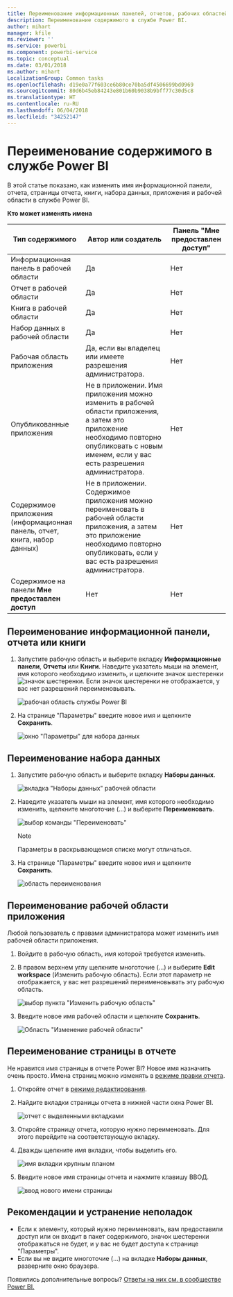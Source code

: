 ```yaml
---
title: Переименование информационных панелей, отчетов, рабочих областей, страниц отчета, наборов данных
description: Переименование содержимого в службе Power BI.
author: mihart
manager: kfile
ms.reviewer: ''
ms.service: powerbi
ms.component: powerbi-service
ms.topic: conceptual
ms.date: 03/01/2018
ms.author: mihart
LocalizationGroup: Common tasks
ms.openlocfilehash: d19e0a77f603ce6b80ce70ba5df4506699bd0969
ms.sourcegitcommit: 80d6b45eb84243e801b60b9038b9bff77c30d5c8
ms.translationtype: HT
ms.contentlocale: ru-RU
ms.lasthandoff: 06/04/2018
ms.locfileid: "34252147"
---
```

# <a name="rename-almost-anything-in-power-bi-service"></a>Переименование содержимого в службе Power BI
В этой статье показано, как изменить имя информационной панели, отчета, страницы отчета, книги, набора данных, приложения и рабочей области в службе Power BI.

**Кто может изменять имена**

| Тип содержимого | Автор или создатель | Панель "Мне предоставлен доступ" |
| --- | --- | --- |
| Информационная панель в рабочей области |Да |Нет |
| Отчет в рабочей области |Да |Нет |
| Книга в рабочей области |Да |Нет |
| Набор данных в рабочей области |Да |Нет |
| Рабочая область приложения |Да, если вы владелец или имеете разрешения администратора. |Нет |
| Опубликованные приложения |Не в приложении. Имя приложения можно изменить в рабочей области приложения, а затем это приложение необходимо повторно опубликовать с новым именем, если у вас есть разрешения администратора. |Нет |
| Содержимое приложения (информационная панель, отчет, книга, набор данных) |Не в приложении. Содержимое приложения можно переименовать в рабочей области приложения, а затем это приложение необходимо повторно опубликовать, если у вас есть разрешения администратора. |Нет |
| Содержимое на панели **Мне предоставлен доступ** |Нет |Нет |

## <a name="rename-a-dashboard-report-or-workbook"></a>Переименование информационной панели, отчета или книги
1. Запустите рабочую область и выберите вкладку **Информационные панели**, **Отчеты** или **Книги**. Наведите указатель мыши на элемент, имя которого необходимо изменить, и щелкните значок шестеренки ![значок шестеренки](media/service-rename/powerbi-cog-icon.png). Если значок шестеренки не отображается, у вас нет разрешений переименовывать.
   
   ![рабочая область службы Power BI](media/service-rename/power-bi-workspace-dashboards.png)
2. На странице "Параметры" введите новое имя и щелкните **Сохранить**.
   
   ![окно "Параметры" для набора данных](media/service-rename/power-bi-rename-dashboard2.png)

## <a name="rename-a-dataset"></a>Переименование набора данных
1. Запустите рабочую область и выберите вкладку **Наборы данных**.
   
   ![вкладка "Наборы данных" рабочей области](media/service-rename/power-bi-ellipses.png)
2. Наведите указатель мыши на элемент, имя которого необходимо изменить, щелкните многоточие (...) и выберите **Переименовать**.  
   
      ![выбор команды "Переименовать"](media/service-rename/power-bi-rename-datasets.png)
   
   > [!NOTE]
   > Параметры в раскрывающемся списке могут отличаться.
   > 
   > 
3. На странице "Параметры" введите новое имя и щелкните **Сохранить**.
   
     ![область переименования](media/service-rename/power-bi-rename.png)

## <a name="rename-an-app-workspace"></a>Переименование рабочей области приложения
Любой пользователь с правами администратора может изменить имя рабочей области приложения.

1. Войдите в рабочую область, имя которой требуется изменить.
2. В правом верхнем углу щелкните многоточие (...) и выберите **Edit workspace** (Изменить рабочую область). Если этот параметр не отображается, у вас нет разрешений переименовывать эту рабочую область. 
   
    ![выбор пункта "Изменить рабочую область"](media/service-rename/power-bi-edit-workspace.png)
3. Введите новое имя рабочей области и щелкните **Сохранить**.
   
   ![Область "Изменение рабочей области"](media/service-rename/power-bi-workspace-rename.png)

## <a name="rename-a-page-in-a-report"></a>Переименование страницы в отчете
Не нравится имя страницы в отчете Power BI?  Новое имя назначить очень просто. Имена страниц можно изменять в [режиме правки отчета](service-interact-with-a-report-in-editing-view.md).

1. Откройте отчет в [режиме редактирования](service-reading-view-and-editing-view.md).
2. Найдите вкладки страницы отчета в нижней части окна Power BI.
   
    ![отчет с выделенными вкладками](media/service-rename/report-page-tabs-new.png)
3. Откройте страницу отчета, которую нужно переименовать. Для этого перейдите на соответствующую вкладку.
4. Дважды щелкните имя вкладки, чтобы выделить его.  
   
    ![имя вкладки крупным планом](media/service-rename/hilite-tab.png)
5. Введите новое имя страницы отчета и нажмите клавишу ВВОД.
   
    ![ввод нового имени страницы](media/service-rename/new-name.png)

## <a name="considerations-and-troubleshooting"></a>Рекомендации и устранение неполадок
* Если к элементу, который нужно переименовать, вам предоставили доступ или он входит в пакет содержимого, значок шестеренки отображаться не будет, и у вас не будет доступа к странице "Параметры".
* Если вы не видите многоточие (...) на вкладке **Наборы данных**, разверните окно браузера.

Появились дополнительные вопросы? [Ответы на них см. в сообществе Power BI.](http://community.powerbi.com/)

